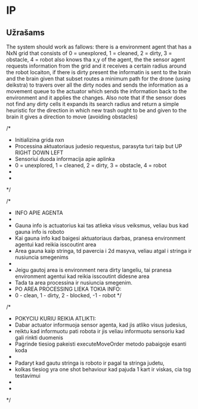 # IP

## Užrašams

The system should work as fallows: there is a environment agent that has a NxN grid that consists of 0 = unexplored, 1 = cleaned, 2 = dirty, 3 = obstacle, 4 = robot also knows tha x,y of the agent, the the sensor agent requests information from the grid and it receives a certain radius around the robot locaiton, if there is dirty present the informatin is sent to the brain and the brain given that subset routes a minimum path for the drone (using deikstra) to travers over all the dirty nodes and sends the information as a movement queue to the actuator which sends the information back to the environment and it applies the changes. Also note that if the sensor does not find any dirty cells it expands its search radius and return a simple heuristic for the direction in which new trash ought to be and given to the brain it gives a direction to move (avoiding obstacles)

/*
 * Initializina grida nxn
 * Processina aktuatoriaus judesio requestus, parasyta turi taip but UP RIGHT DOWN LEFT
 * Sensoriui duoda informacija apie aplinka
 * 0 = unexplored, 1 = cleaned, 2 = dirty, 3 = obstacle, 4 = robot
 * 
 * 
 */

 /*
 * INFO APIE AGENTA
 * 
 * Gauna info is actuatorius kai tas atlieka visus veiksmus, veliau bus kad gauna info is roboto
 * Kai gauna info kad baigesi aktuatoriaus darbas, pranesa environment agentui kad reikia isscoutint area
 * Area gauna kaip stringa, td pavercia i 2d masyva, veliau atgal i stringa ir nusiuncia smegenims
 * 
 * Jeigu gautoj area is environment nera dirty langeliu, tai pranesa environment agentui kad reikia isscoutint didesne area
 * Tada ta area processina ir nusiuncia smegenim.
 * PO AREA PROCESSING LIEKA TOKIA INFO:
 * 0 - clean, 1 - dirty, 2 - blocked, -1 - robot
 */


 /*
 * POKYCIU KURIU REIKIA ATLIKTI:
 * Dabar actuator informuoja sensor agenta, kad jis atliko visus judesius, 
 * reiktu kad informuotu pati robota ir jis veliau informuotu sensoriu kad gali rinkti duomenis
 * Pagrinde tiesiog pakeisti executeMoveOrder metodo pabaigoje esanti koda
 * 
 * Padaryt kad gautu stringa is roboto ir pagal ta stringa judetu, 
 * kolkas tiesiog yra one shot behaviour kad pajuda 1 kart ir viskas, cia tsg testavimui
 * 
 * 
 */